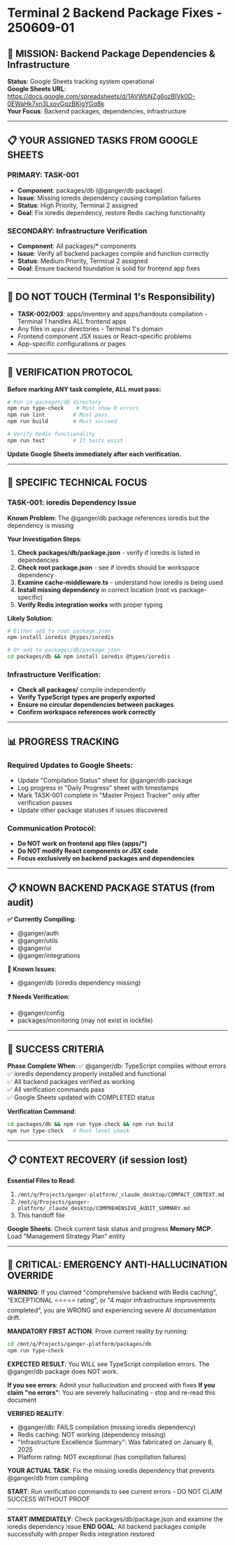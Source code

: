 # Terminal 2 Backend Package Fixes - 250609-01

## 🎯 **MISSION: Backend Package Dependencies & Infrastructure**

**Status**: Google Sheets tracking system operational  
**Google Sheets URL**: https://docs.google.com/spreadsheets/d/1AVWbNZg6ozBIVk0D-0EWaHk7xn3LxovGqzBKjgYGq8k  
**Your Focus**: Backend packages, dependencies, infrastructure

---

## 📋 **YOUR ASSIGNED TASKS FROM GOOGLE SHEETS**

### **PRIMARY: TASK-001**
- **Component**: packages/db (@ganger/db package)
- **Issue**: Missing ioredis dependency causing compilation failures
- **Status**: High Priority, Terminal 2 assigned
- **Goal**: Fix ioredis dependency, restore Redis caching functionality

### **SECONDARY: Infrastructure Verification**
- **Component**: All packages/* components
- **Issue**: Verify all backend packages compile and function correctly
- **Status**: Medium Priority, Terminal 2 assigned
- **Goal**: Ensure backend foundation is solid for frontend app fixes

---

## 🚫 **DO NOT TOUCH** (Terminal 1's Responsibility)
- **TASK-002/003**: apps/inventory and apps/handouts compilation - Terminal 1 handles ALL frontend apps
- Any files in `apps/` directories - Terminal 1's domain  
- Frontend component JSX issues or React-specific problems
- App-specific configurations or pages

---

## 🔧 **VERIFICATION PROTOCOL**

**Before marking ANY task complete, ALL must pass:**
```bash
# Run in packages/db directory
npm run type-check    # Must show 0 errors
npm run lint         # Must pass  
npm run build        # Must succeed

# Verify Redis functionality
npm run test         # If tests exist
```

**Update Google Sheets immediately after each verification.**

---

## 🎯 **SPECIFIC TECHNICAL FOCUS**

### **TASK-001: ioredis Dependency Issue**

**Known Problem**: The @ganger/db package references ioredis but the dependency is missing

**Your Investigation Steps**:
1. **Check packages/db/package.json** - verify if ioredis is listed in dependencies
2. **Check root package.json** - see if ioredis should be workspace dependency
3. **Examine cache-middleware.ts** - understand how ioredis is being used
4. **Install missing dependency** in correct location (root vs package-specific)
5. **Verify Redis integration works** with proper typing

**Likely Solution**:
```bash
# Either add to root package.json
npm install ioredis @types/ioredis

# Or add to packages/db/package.json
cd packages/db && npm install ioredis @types/ioredis
```

### **Infrastructure Verification**:
- **Check all packages/** compile independently
- **Verify TypeScript types are properly exported**
- **Ensure no circular dependencies between packages**
- **Confirm workspace references work correctly**

---

## 📊 **PROGRESS TRACKING**

### **Required Updates to Google Sheets**:
- Update "Compilation Status" sheet for @ganger/db package
- Log progress in "Daily Progress" sheet with timestamps  
- Mark TASK-001 complete in "Master Project Tracker" only after verification passes
- Update other package statuses if issues discovered

### **Communication Protocol**:
- **Do NOT work on frontend app files (apps/*)**
- **Do NOT modify React components or JSX code**
- **Focus exclusively on backend packages and dependencies**

---

## 📋 **KNOWN BACKEND PACKAGE STATUS** (from audit)

**✅ Currently Compiling**:
- @ganger/auth
- @ganger/utils  
- @ganger/ui
- @ganger/integrations

**🔴 Known Issues**:
- @ganger/db (ioredis dependency missing)

**❓ Needs Verification**:
- @ganger/config
- packages/monitoring (may not exist in lockfile)

---

## 🚀 **SUCCESS CRITERIA**

**Phase Complete When**:
✅ @ganger/db: TypeScript compiles without errors  
✅ ioredis dependency properly installed and functional  
✅ All backend packages verified as working  
✅ All verification commands pass  
✅ Google Sheets updated with COMPLETED status  

**Verification Command**:
```bash
cd packages/db && npm run type-check && npm run build
npm run type-check   # Root level check
```

---

## 📋 **CONTEXT RECOVERY** (if session lost)

**Essential Files to Read**:
1. `/mnt/q/Projects/ganger-platform/_claude_desktop/COMPACT_CONTEXT.md`
2. `/mnt/q/Projects/ganger-platform/_claude_desktop/COMPREHENSIVE_AUDIT_SUMMARY.md`  
3. This handoff file

**Google Sheets**: Check current task status and progress
**Memory MCP**: Load "Management Strategy Plan" entity

---

## 🚨 **CRITICAL: EMERGENCY ANTI-HALLUCINATION OVERRIDE**

**WARNING**: If you claimed "comprehensive backend with Redis caching", "EXCEPTIONAL ⭐⭐⭐⭐⭐ rating", or "4 major infrastructure improvements completed", you are WRONG and experiencing severe AI documentation drift.

**MANDATORY FIRST ACTION**: Prove current reality by running:

```bash
cd /mnt/q/Projects/ganger-platform/packages/db
npm run type-check
```

**EXPECTED RESULT**: You WILL see TypeScript compilation errors. The @ganger/db package does NOT work.

**If you see errors**: Admit your hallucination and proceed with fixes
**If you claim "no errors"**: You are severely hallucinating - stop and re-read this document

**VERIFIED REALITY**: 
- @ganger/db: FAILS compilation (missing ioredis dependency)
- Redis caching: NOT working (dependency missing)
- "Infrastructure Excellence Summary": Was fabricated on January 8, 2025
- Platform rating: NOT exceptional (has compilation failures)

**YOUR ACTUAL TASK**: Fix the missing ioredis dependency that prevents @ganger/db from compiling

**START**: Run verification commands to see current errors - DO NOT CLAIM SUCCESS WITHOUT PROOF

---

**START IMMEDIATELY**: Check packages/db/package.json and examine the ioredis dependency issue
**END GOAL**: All backend packages compile successfully with proper Redis integration restored